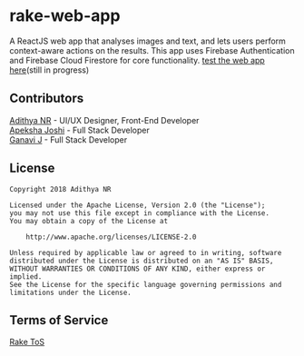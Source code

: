# rake-web-app

A ReactJS web app that analyses images and text, and lets users perform context-aware actions on the results. This app uses Firebase Authentication and Firebase Cloud Firestore for core functionality. [test the web app here](https://rake.now.sh)(still in progress)

## Contributors

[Adithya NR](https://adithyabhat.com)  -  UI/UX Designer, Front-End Developer  
[Apeksha Joshi](https://github.com/apeksha-joshi)  -  Full Stack Developer   
[Ganavi J](https://linkedin.com/in/ganavee)  -  Full Stack Developer 

## License

    Copyright 2018 Adithya NR

    Licensed under the Apache License, Version 2.0 (the "License");
    you may not use this file except in compliance with the License.
    You may obtain a copy of the License at

        http://www.apache.org/licenses/LICENSE-2.0

    Unless required by applicable law or agreed to in writing, software
    distributed under the License is distributed on an "AS IS" BASIS,
    WITHOUT WARRANTIES OR CONDITIONS OF ANY KIND, either express or implied.
    See the License for the specific language governing permissions and
    limitations under the License.
    
## Terms of Service

[Rake ToS](https://raw.githubusercontent.com/bapspatil/privacy/master/Rake-Terms-Of-Service.md)
